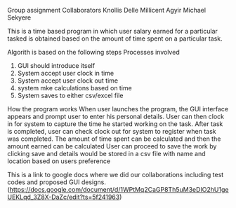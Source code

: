 Group assignment
Collaborators
Knollis Delle
Millicent Agyir
Michael Sekyere

This is a time based program in which user salary earned for
a particular tasked is obtained based on the amount of time
spent on a particular task.

Algorith is based on the following steps 
Processes involved
1. GUI should introduce itself
2. System accept user clock in time
3. System accept user clock out time
4. system mke calculations based on time
5. System saves to either csv/excel file

How the program works
When user launches the program, the  GUI interface appears
and prompt user to enter his personal details.
User can then clock in for system to capture the time he
started working on the task.
After task is completed, user can check clock out for system
to register when task was completed.
The amount of time spent can be calculated and then the amount
earned can be calculated
User can proceed to save the work by clicking save and
details would be stored in a csv file with name and 
location based on users preference

This is a link to google docs where we did our
collaborations including test codes and proposed GUI designs.
(https://docs.google.com/document/d/1WPtMq2CaGP8Th5uM3eDIO2hU1geUEKLqd_3Z8X-DaZc/edit?ts=5f241963)
